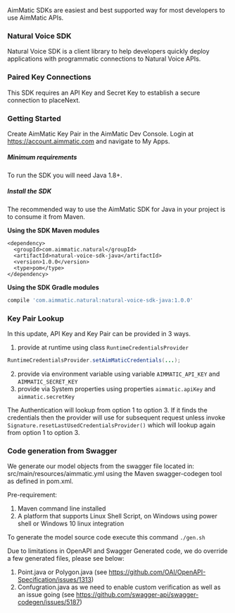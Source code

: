 AimMatic SDKs are easiest and best supported way for most developers to use AimMatic APIs.

### Natural Voice SDK ###

Natural Voice SDK is a client library to help developers quickly deploy applications with programmatic connections to Natural Voice APIs.

### Paired Key Connections ###

This SDK requires an API Key and Secret Key to establish a secure connection to placeNext.

### Getting Started ###

Create AimMatic Key Pair in the AimMatic Dev Console. Login at https://account.aimmatic.com and navigate to My Apps.

##### Minimum requirements #####

To run the SDK you will need Java 1.8+.

##### Install the SDK #####

The recommended way to use the AimMatic SDK for Java in your project is to consume it from Maven. 

**Using the SDK Maven modules**

```maven
<dependency>
  <groupId>com.aimmatic.natural</groupId>
  <artifactId>natural-voice-sdk-java</artifactId>
  <version>1.0.0</version>
  <type>pom</type>
</dependency>
```

**Using the SDK Gradle modules**

```gradle
compile 'com.aimmatic.natural:natural-voice-sdk-java:1.0.0'
```

### Key Pair Lookup ###

In this update, API Key and Key Pair can be provided in 3 ways.

1. provide at runtime using class `RuntimeCredentialsProvider`
```java
RuntimeCredentialsProvider.setAimMaticCredentials(...);
```
2. provide via environment variable using variable `AIMMATIC_API_KEY` and `AIMMATIC_SECRET_KEY`
3. provide via System properties using properties `aimmatic.apiKey` and `aimmatic.secretKey`

The Authentication will lookup from option 1 to option 3. If it finds the credentials then the provider will
 use for subsequent request unless invoke `Signature.resetLastUsedCredentialsProvider()` which will lookup 
 again from option 1 to option 3.
 
### Code generation from Swagger ###
 
 We generate our model objects from the swagger file located in:
 src/main/resources/aimmatic.yml using the Maven swagger-codegen tool as defined in pom.xml.
 
 Pre-requirement:
 
 1. Maven command line installed
 2. A platform that supports Linux Shell Script, on Windows using power shell or Windows 10 linux integration 
 
 To generate the model source code execute this command `./gen.sh`
 
 Due to limitations in OpenAPI and Swagger Generated code, we do override a few generated files, please see below:
 
 1. Point.java or Polygon.java (see https://github.com/OAI/OpenAPI-Specification/issues/1313)
 2. Confugration.java as we need to enable custom verification as well as an issue going (see https://github.com/swagger-api/swagger-codegen/issues/5187)


